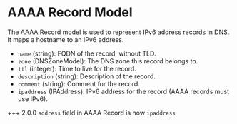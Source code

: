 # AAAA Record Model

The AAAA Record model is used to represent IPv6 address records in DNS. It maps a hostname to an IPv6 address.

- `name` (string): FQDN of the record, without TLD.
- `zone` (DNSZoneModel): The DNS zone this record belongs to.
- `ttl` (integer): Time to live for the record.
- `description` (string): Description of the record.
- `comment` (string): Comment for the record.
- `ipaddress` (IPAddress): IPv6 address for the record (AAAA records must use IPv6).

+++ 2.0.0
    `address` field in AAAA Record is now `ipaddress`
